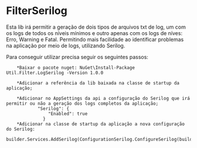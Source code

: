 # FilterSerilog

Esta lib irá permitir a geração de dois tipos de arquivos txt de log, um com os logs de todos os níveis mínimos e outro apenas com os logs de níves: Erro, Warning e Fatal.
Permitindo mais facilidade ao identificar problemas na aplicação por meio de logs, utilizando Serilog.

Para conseguir utilizar precisa seguir os seguintes passos:

        *Baixar o pacote nuget: NuGet\Install-Package Util.Filter.LogSerilog -Version 1.0.0
        
        *Adicionar a referência da lib baixada na classe de startup da aplicação;
        
        *Adicionar no AppSettings da api a configuração do Serilog que irá permitir ou não a geração dos logs completos da aplicação;
                "Serilog": {
                    "Enabled": true
                  }
        *Adicionar na classe de startup da aplicação a nova configuração do Serilog:
                builder.Services.AddSerilog(ConfigurationSerilog.ConfigureSerilog(builder.Configuration));

